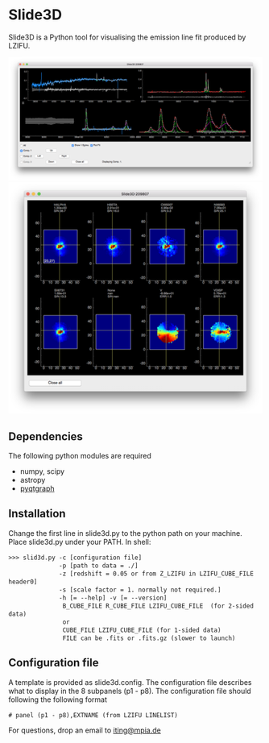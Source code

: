 # Slide3D
Slide3D is a Python tool for visualising the emission line fit produced by LZIFU. 

![Slide3D ScreenShot1](https://github.com/hoiting/Slide3D/blob/master/ScreenShot1.png)![Slide3D ScreenShot2](https://github.com/hoiting/Slide3D/blob/master/ScreenShot2.png)


## Dependencies
The following python modules are required 
* numpy, scipy
* astropy
* [pyqtgraph](http://www.pyqtgraph.org/)

## Installation
Change the first line in slide3d.py to the python path on your machine. Place slide3d.py under your PATH. In shell:
```
>>> slid3d.py -c [configuration file] 
              -p [path to data = ./] 
              -z [redshift = 0.05 or from Z_LZIFU in LZIFU_CUBE_FILE header0] 
              -s [scale factor = 1. normally not required.]
              -h [= --help] -v [= --version]
               B_CUBE_FILE R_CUBE_FILE LZIFU_CUBE_FILE  (for 2-sided data)
               or 
               CUBE_FILE LZIFU_CUBE_FILE (for 1-sided data)
               FILE can be .fits or .fits.gz (slower to launch)
```
## Configuration file
A template is provided as slide3d.config. The configuration file describes what to display in the 8 subpanels (p1 - p8). The configuration file should following the following format
```
# panel (p1 - p8),EXTNAME (from LZIFU LINELIST)
```


For questions, drop an email to iting@mpia.de